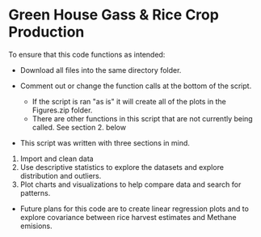 # Green House Gass & Rice Crop Production

To ensure that this code functions as intended:

- Download all files into the same directory folder.
- Comment out or change the function calls at the bottom of the script.  
    - If the script is ran "as is" it will create all of the plots in the Figures.zip folder.
    - There are other functions in this script that are not currently being called.  See section 2. below
    
    
- This script was written with three sections in mind. 
 1. Import and clean data
 2. Use descriptive statistics to explore the datasets and explore distribution and outliers.
 3. Plot charts and visualizations to help compare data and search for patterns.

- Future plans for this code are to create linear regression plots and to explore covariance between rice harvest estimates and Methane emisions.


